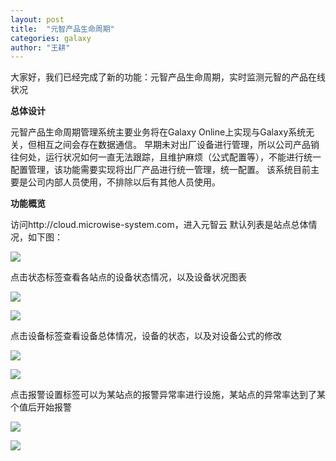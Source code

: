 ```yaml
---
layout: post
title:  "元智产品生命周期"
categories: galaxy
author: "王耕"
---
```


  大家好，我们已经完成了新的功能：元智产品生命周期，实时监测元智的产品在线状况	

**总体设计**

  元智产品生命周期管理系统主要业务将在Galaxy Online上实现与Galaxy系统无关，但相互之间会存在数据通信。
  早期未对出厂设备进行管理，所以公司产品销往何处，运行状况如何一直无法跟踪，且维护麻烦（公式配置等），不能进行统一配置管理，该功能需要实现将出厂产品进行统一管理，统一配置。
  该系统目前主要是公司内部人员使用，不排除以后有其他人员使用。
  
**功能概览**

  访问http://cloud.microwise-system.com，进入元智云
  默认列表是站点总体情况，如下图：

  ![]({{site.mirror_url}}/assets/uploads/2015-02-26-products-cloud1.jpg)

  点击状态标签查看各站点的设备状态情况，以及设备状况图表

  ![]({{site.mirror_url}}/assets/uploads/2015-02-26-products-cloud2.jpg)

  ![]({{site.mirror_url}}/assets/uploads/2015-02-26-products-cloud3.jpg)

  点击设备标签查看设备总体情况，设备的状态，以及对设备公式的修改

  ![]({{site.mirror_url}}/assets/uploads/2015-02-26-products-cloud4.jpg)

  ![]({{site.mirror_url}}/assets/uploads/2015-02-26-products-cloud5.jpg)

  点击报警设置标签可以为某站点的报警异常率进行设施，某站点的异常率达到了某个值后开始报警

  ![]({{site.mirror_url}}/assets/uploads/2015-02-26-products-cloud6.jpg)

  ![]({{site.mirror_url}}/assets/uploads/2015-02-26-products-cloud7.jpg)